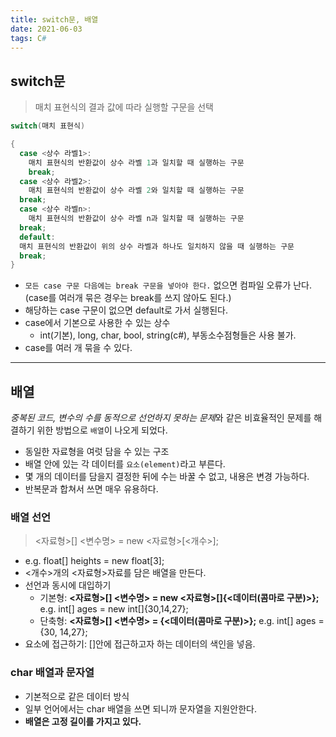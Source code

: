 ```yaml
---
title: switch문, 배열
date: 2021-06-03
tags: C#
---
```


## switch문

> 매치 표현식의 결과 값에 따라 실행할 구문을 선택

```c#
switch(매치 표현식)

{
  case <상수 라벨1>:
    매치 표현식의 반환값이 상수 라벨 1과 일치할 때 실행하는 구문
    break;
  case <상수 라벨2>:
    매치 표현식의 반환값이 상수 라벨 2와 일치할 때 실행하는 구문
  break;
  case <상수 라벨n>:
    매치 표현식의 반환값이 상수 라벨 n과 일치할 때 실행하는 구문
  break;
  default:
  매치 표현식의 반환값이 위의 상수 라벨과 하나도 일치하지 않을 때 실행하는 구문
  break;
}
```

- `모든 case 구문 다음에는 break 구문을 넣아야 한다.` 없으면 컴파일 오류가 난다. (case를 여러개 묶은 경우는 break를 쓰지 않아도 된다.)
- 해당하는 case 구문이 없으면 default로 가서 실행된다.
- case에서 기본으로 사용한 수 있는 상수
  - int(기본), long, char, bool, string(c#), 부동소수점형들은 사용 불가.
- case를 여러 개 묶을 수 있다.

---

## 배열

*중복된 코드, 변수의 수를 동적으로 선언하지 못하는 문제*와 같은 비효율적인 문제를 해결하기 위한 방법으로 `배열`이 나오게 되었다.

- 동일한 자료형을 여럿 담을 수 있는 구조
- 배열 안에 있는 각 데이터를 `요소(element)`라고 부른다.
- 몇 개의 데이터를 담을지 결정한 뒤에 수는 바꿀 수 없고, 내용은 변경 가능하다.
- 반복문과 합쳐서 쓰면 매우 유용하다.

### 배열 선언

> <자료형>[] <변수명> = new <자료형>[<개수>];

- e.g. float[] heights = new float[3];
- <개수>개의 <자료형>자료를 담은 배열을 만든다.
- 선언과 동시에 대입하기
  - 기본형: **<자료형>[] <변수명> = new <자료형>[]{<데이터(콤마로 구분)>};** e.g. int[] ages = new int[]{30,14,27};
  - 단축형: **<자료형>[] <변수명> = {<데이터(콤마로 구분)>};** e.g. int[] ages = {30, 14,27};
- 요소에 접근하기: []안에 접근하고자 하는 데이터의 색인을 넣음.

### char 배열과 문자열

- 기본적으로 같은 데이터 방식
- 일부 언어에서는 char 배열을 쓰면 되니까 문자열을 지원안한다.
- **배열은 고정 길이를 가지고 있다.**
